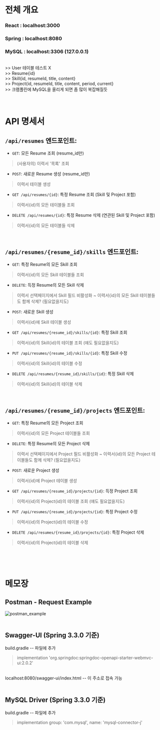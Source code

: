 # 전체 개요  
### React : localhost:3000  
### Spring : localhost:8080  
### MySQL : localhost:3306 (127.0.0.1)
<br/>
>> User 테이블 테스트 X
<br/>
>> Resume{id}
<br/>
>> Skill{id, resumeId, title, content}
<br/>
>> Project{id, resumeId, title, content, period, current}
<br/>
>> 크램폴린에 MySQL을 올리게 되면 좀 많이 복잡해질듯
<br/>
<br/>
<br/>

# API 명세서
## `/api/resumes` 엔드포인트:

- `GET`: 모든 Resume 조회 (resume_id만)
> (사용자의) 이력서 '목록' 조회

- `POST`: 새로운 Resume 생성 (resume_id만)
> 이력서 테이블 생성

- `GET /api/resumes/{id}`: 특정 Resume 조회 (Skill 및 Project 포함)
> 이력서{id}의 모든 테이블들 조회

- `DELETE /api/resumes/{id}`: 특정 Resume 삭제 (연관된 Skill 및 Project 포함)
> 이력서{id}의 모든 테이블들 삭제
<br/>

## `/api/resumes/{resume_id}/skills` 엔드포인트:

- `GET`: 특정 Resume의 모든 Skill 조회
> 이력서{id}의 모든 Skill 테이블들 조회

- `DELETE`: 득정 Resume의 모든 Skill 삭제
> 이력서 선택페이지에서 Skill 필드 비활성화 ~ 이력서{id}의 모든 Skill 테이블들도 함께 삭제? (필요없을지도)

- `POST`: 새로운 Skill 생성
> 이력서{id}에 Skill 테이블 생성

- `GET /api/resumes/{resume_id}/skills/{id}`: 특정 Skill 조회
> 이력서{id}의 Skill{id}의 테이블 조회 (얘도 필요없을지도)

- `PUT /api/resumes/{resume_id}/skills/{id}`: 특정 Skill 수정
> 이력서{id}의 Skill{id}의 테이블 수정

- `DELETE /api/resumes/{resume_id}/skills/{id}`: 특정 Skill 삭제
> 이력서{id}의 Skill{id}의 테이블 삭제
<br/>

## `/api/resumes/{resume_id}/projects` 엔드포인트:

- `GET`: 특정 Resume의 모든 Project 조회
> 이력서{id}의 모든 Project 테이블들 조회

- `DELETE`: 특정 Resume의 모든 Project 삭제
> 이력서 선택페이지에서 Project 필드 비활성화 ~ 이력서{id}의 모든 Project 테이블들도 함께 삭제? (필요없을지도)

- `POST`: 새로운 Project 생성
> 이력서{id}에 Project 테이블 생성

- `GET /api/resumes/{resume_id}/projects/{id}`: 득정 Project 조회
> 이력서{id}의 Project{id}의 테이블 조회 (얘도 필요없을지도)

- `PUT /api/resumes/{resume_id}/projects/{id}`: 특정 Project 수정
> 이력서{id}의 Project{id}의 테이블 수정

- `DELETE /api/resumes/{resume_id}/projects/{id}`: 특정 Project 삭제
> 이력서{id}의 Project{id}의 테이블 삭제
<br/>
<br/>
<br/>

# 메모장
## Postman - Request Example
![postman_example](https://github.com/code-4-devdoc/devdoc-practice-React-SpringBoot-MySQL/assets/130027416/9a6c12f2-0d78-47fc-b416-b4442ff45711)
<br/>
<br/>

## Swagger-UI (Spring 3.3.0 기준)  
build.gradle  --  파일에 추가
> implementation 'org.springdoc:springdoc-openapi-starter-webmvc-ui:2.0.2'
<br/>
localhost:8080/swagger-ui/index.html  --  이 주소로 접속 가능
<br/>
<br/>

## MySQL Driver (Spring 3.3.0 기준)  
build.gradle  --  파일에 추가
> implementation group: 'com.mysql', name: 'mysql-connector-j'
